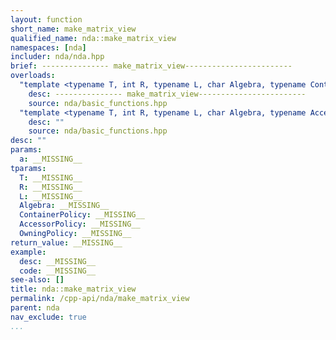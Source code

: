 ```yaml
---
layout: function
short_name: make_matrix_view
qualified_name: nda::make_matrix_view
namespaces: [nda]
includer: nda/nda.hpp
brief: --------------- make_matrix_view------------------------
overloads:
  "template <typename T, int R, typename L, char Algebra, typename ContainerPolicy>\nmatrix_view<T, L> make_matrix_view(const basic_array<T, R, L, Algebra, ContainerPolicy> & a)":
    desc: --------------- make_matrix_view------------------------
    source: nda/basic_functions.hpp
  "template <typename T, int R, typename L, char Algebra, typename AccessorPolicy, typename OwningPolicy>\nmatrix_view<T, L> make_matrix_view(const basic_array_view<T, R, L, Algebra, AccessorPolicy, OwningPolicy> & a)":
    desc: ""
    source: nda/basic_functions.hpp
desc: ""
params:
  a: __MISSING__
tparams:
  T: __MISSING__
  R: __MISSING__
  L: __MISSING__
  Algebra: __MISSING__
  ContainerPolicy: __MISSING__
  AccessorPolicy: __MISSING__
  OwningPolicy: __MISSING__
return_value: __MISSING__
example:
  desc: __MISSING__
  code: __MISSING__
see-also: []
title: nda::make_matrix_view
permalink: /cpp-api/nda/make_matrix_view
parent: nda
nav_exclude: true
...
```


